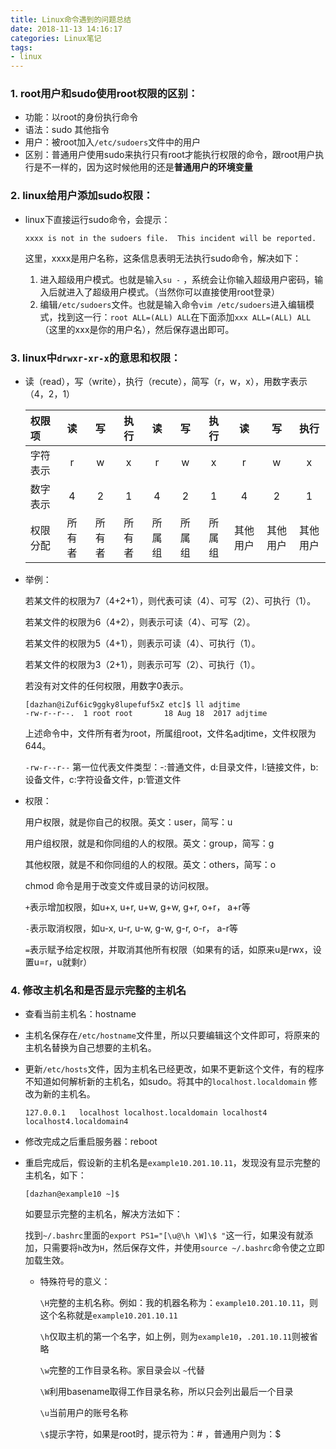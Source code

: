 ```yaml
---
title: Linux命令遇到的问题总结
date: 2018-11-13 14:16:17
categories: Linux笔记
tags:
- linux
---
```


### 1. root用户和sudo使用root权限的区别：

- 功能：以root的身份执行命令
- 语法：sudo 其他指令
- 用户：被root加入`/etc/sudoers`文件中的用户
- 区别：普通用户使用sudo来执行只有root才能执行权限的命令，跟root用户执行是不一样的，因为这时候他用的还是**普通用户的环境变量**

### 2. linux给用户添加sudo权限：

- linux下直接运行sudo命令，会提示：

  ```
  xxxx is not in the sudoers file.  This incident will be reported.
  ```

  这里，xxxx是用户名称，这条信息表明无法执行sudo命令，解决如下：

  1. 进入超级用户模式。也就是输入`su -` ，系统会让你输入超级用户密码，输入后就进入了超级用户模式。（当然你可以直接使用root登录）
  2. 编辑`/etc/sudoers`文件。也就是输入命令`vim /etc/sudoers`进入编辑模式，找到这一行：`root ALL=(ALL) ALL`在下面添加`xxx ALL=(ALL) ALL`（这里的xxx是你的用户名），然后保存退出即可。
<!--more-->
### 3. linux中`drwxr-xr-x`的意思和权限：

- 读（read），写（write），执行（recute），简写（r，w，x），用数字表示（4，2，1）

  | 权限项   |   读   |   写   |  执行  |   读   |   写   |  执行  |    读    |    写    |   执行   |
  | :------- | :----: | :----: | :----: | :----: | :----: | :----: | :------: | :------: | :------: |
  | 字符表示 |   r    |   w    |   x    |   r    |   w    |   x    |    r     |    w     |    x     |
  | 数字表示 |   4    |   2    |   1    |   4    |   2    |   1    |    4     |    2     |    1     |
  | 权限分配 | 所有者 | 所有者 | 所有者 | 所属组 | 所属组 | 所属组 | 其他用户 | 其他用户 | 其他用户 |

- 举例：

  若某文件的权限为7（4+2+1），则代表可读（4）、可写（2）、可执行（1）。

  若某文件的权限为6（4+2），则表示可读（4）、可写（2）。

  若某文件的权限为5（4+1），则表示可读（4）、可执行（1）。

  若某文件的权限为3（2+1），则表示可写（2）、可执行（1）。

  若没有对文件的任何权限，用数字0表示。



  ```
  [dazhan@iZuf6ic9ggky8lupefuf5xZ etc]$ ll adjtime
  -rw-r--r--.  1 root root       18 Aug 18  2017 adjtime
  ```

  上述命令中，文件所有者为root，所属组root，文件名adjtime，文件权限为644。

  `-rw-r--r--` 第一位代表文件类型：-:普通文件，d:目录文件，l:链接文件，b:设备文件，c:字符设备文件，p:管道文件

- 权限：

  用户权限，就是你自己的权限。英文：user，简写：u

  用户组权限，就是和你同组的人的权限。英文：group，简写：g

  其他权限，就是不和你同组的人的权限。英文：others，简写：o

  chmod 命令是用于改变文件或目录的访问权限。

  `+`表示增加权限，如u+x, u+r, u+w, g+w, g+r, o+r， a+r等

  `-`表示取消权限，如u-x, u-r, u-w, g-w, g-r, o-r， a-r等

  `=`表示赋予给定权限，并取消其他所有权限（如果有的话，如原来u是rwx，设置u=r，u就剩r）

### 4. 修改主机名和是否显示完整的主机名

- 查看当前主机名：hostname

- 主机名保存在`/etc/hostname`文件里，所以只要编辑这个文件即可，将原来的主机名替换为自己想要的主机名。

- 更新`/etc/hosts`文件，因为主机名已经更改，如果不更新这个文件，有的程序不知道如何解析新的主机名，如sudo。将其中的`localhost.localdomain` 修改为新的主机名。

  ```
  127.0.0.1   localhost localhost.localdomain localhost4 localhost4.localdomain4
  ```

- 修改完成之后重启服务器：reboot

- 重启完成后，假设新的主机名是`example10.201.10.11`，发现没有显示完整的主机名，如下：

  ```
  [dazhan@example10 ~]$
  ```

  如要显示完整的主机名，解决方法如下：

  找到`~/.bashrc`里面的`export PS1="[\u@\h \W]\$ "`这一行，如果没有就添加，只需要将`h`改为`H`，然后保存文件，并使用`source ~/.bashrc`命令使之立即加载生效。

  - 特殊符号的意义：

    `\H`完整的主机名称。例如：我的机器名称为：`example10.201.10.11`，则这个名称就是`example10.201.10.11`

    `\h`仅取主机的第一个名字，如上例，则为`example10`，`.201.10.11`则被省略

    `\w`完整的工作目录名称。家目录会以 `~`代替

    `\W`利用basename取得工作目录名称，所以只会列出最后一个目录

    `\u`当前用户的账号名称

    `\$`提示字符，如果是root时，提示符为：# ，普通用户则为：$
